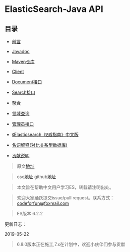 # ElasticSearch-Java API      

## 目录
- [前言](markdown/1Preface/readme.md)
- [Javadoc](markdown/2JavaDoc/readme.md)
- [Maven仓库](markdown/3MavenRepository/readme.md)
- [Client](markdown/4Client/readme.md)
- [Document接口](markdown/5DocumentAPIs/readme.md)
- [Search接口](markdown/6SearchAPI/readme.md)
- [聚合](markdown/7Aggregations/readme.md)
- [领域查询](markdown/8QueryDSL/readme.md)
- [管理员接口](markdown/9JavaAPIAdministration/readme.md)


- [《Elasticsearch: 权威指南》中文版](https://www.elastic.co/guide/cn/elasticsearch/guide/current/index.html)
- [名词解释(对比关系型数据库)](markdown/0Remark/words.md)
- [贡献说明](markdown/0Remark/Contribution.md)

> 原文[地址](https://www.elastic.co/guide/en/elasticsearch/reference/6.2/index.html)

> osc[地址](https://gitee.com/consolelog/chinese_translation_of_elasticsearchjavaapi)
> github[地址](https://github.com/qq253498229/ElasticSearchChineseGuide)

> 本文旨在帮助中文用户学习ES，转载请注明出处。

> 欢迎大家踊跃提交issue/pull request。联系方式：codeforfun@foxmail.com

> ES版本 6.2.2

更新日志：

2019-05-22

> 6.8.0版本正在施工,7.x在计划中，欢迎小伙伴们参与贡献
